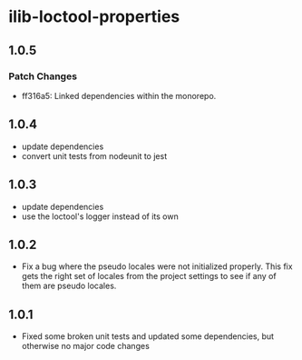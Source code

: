 # ilib-loctool-properties

## 1.0.5

### Patch Changes

- ff316a5: Linked dependencies within the monorepo.

## 1.0.4

- update dependencies
- convert unit tests from nodeunit to jest

## 1.0.3

- update dependencies
- use the loctool's logger instead of its own

## 1.0.2

- Fix a bug where the pseudo locales were not initialized properly.
  This fix gets the right set of locales from the project settings to
  see if any of them are pseudo locales.

## 1.0.1

- Fixed some broken unit tests and updated some dependencies, but
  otherwise no major code changes
